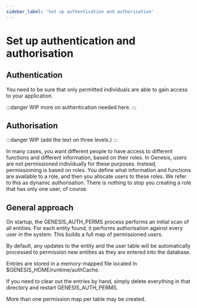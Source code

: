 ```yaml
---
sidebar_label: 'Set up authentication and authorisation'
---
```


# Set up authentication and authorisation

## Authentication

You need to be sure that only permitted individuals are able to gain access to your application.

:::danger WIP
more on authentication needed here.
:::


## Authorisation
:::danger WIP
(add the text on three levels.)
:::

In many cases, you want different people to have access to different functions and different information, based on their roles.  In Genesis, users are not permissioned individually for these purposes. Instead, permissioining is based on roles. You define what information and functions are available to a role, and then you allocate users to these roles. We refer to this as dynamic authorisation. There is nothing to stop you creating a role that has only one user, of course.

## General approach

On startup, the GENESIS_AUTH_PERMS process performs an initial scan of all entities. For each entity found, it performs authorisation against every user in the system. This builds a full map of permissioned users.

By default, any updates to the entity and the user table will be automatically processed to permission new entities as they are entered into the database.

Entries are stored in a memory-mapped file located in $GENESIS_HOME/runtime/authCache.

If you need to clear out the entries by hand, simply delete everything in that directory and restart GENESIS_AUTH_PERMS.

More than one permission map per table may be created.